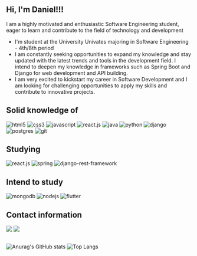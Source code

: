 ## Hi, I'm Daniel!!! 

I am a highly motivated and enthusiastic Software Engineering student, eager to learn and contribute to the field of technology and development

- I'm student at the University Univates majoring in Software Engineering - 4th/8th period
- I am constantly seeking opportunities to expand my knowledge and stay updated with the latest trends and tools in the development field. I intend to deepen my knowledge in frameworks such as Spring Boot and Django for web development and API building.
- I am very excited to kickstart my career in Software Development and I am looking for challenging opportunities to apply my skills and contribute to innovative projects.

 ## Solid knowledge of
  <div style="display: inline_block">
    <img alt="html5" src="https://img.shields.io/badge/HTML5-E34F26?style=for-the-badge&logo=html5&logoColor=white" />
    <img alt="css3" src="https://img.shields.io/badge/CSS3-1572B6?style=for-the-badge&logo=css3&logoColor=white" />
    <img alt="javascript" src="https://img.shields.io/badge/JavaScript-323330?style=for-the-badge&logo=javascript&logoColor=F7DF1E"/>
    <img alt="react.js" src="https://img.shields.io/badge/React-20232A?style=for-the-badge&logo=react&logoColor=61DAFB" />
    <img alt="java" src="https://img.shields.io/badge/Java-ED8B00?style=for-the-badge&logo=openjdk&logoColor=white" />
    <img alt="python" src="https://img.shields.io/badge/Python-14354C?style=for-the-badge&logo=python&logoColor=white" />
    <img alt="django" src="https://img.shields.io/badge/Django-092E20?style=for-the-badge&logo=django&logoColor=white" />
    <img alt="postgres" src="https://img.shields.io/badge/PostgreSQL-316192?style=for-the-badge&logo=postgresql&logoColor=white"/>
    <img alt="git" src="https://img.shields.io/badge/git-%23F05033.svg?style=for-the-badge&logo=git&logoColor=white" />
  </div>

## Studying
  <div>
    <img alt="react.js" src="https://img.shields.io/badge/React-20232A?style=for-the-badge&logo=react&logoColor=61DAFB" />
    <img alt="spring" src="https://img.shields.io/badge/Spring-6DB33F?style=for-the-badge&logo=spring&logoColor=white" />
    <img alt="django-rest-framework" src="https://img.shields.io/badge/Django%20Rest%20Framework-092E20?style=for-the-badge&logo=django&logoColor=white" />
  </div>

## Intend to study
  <div style="display: inline_block">
    <img alt="mongodb" src="https://img.shields.io/badge/MongoDB-4EA94B?style=for-the-badge&logo=mongodb&logoColor=white" />
    <img alt="nodejs" src="https://img.shields.io/badge/Node.js-43853D?style=for-the-badge&logo=node.js&logoColor=white" />
    <img alt="flutter" src="https://img.shields.io/badge/Flutter-02569B?style=for-the-badge&logo=flutter&logoColor=white" />
  </div>
  
 ## Contact information
 <div style="display: block">
  <a href="https://www.linkedin.com/in/daniel-corbellini-/" target="_blank"><img src="https://img.shields.io/badge/-LinkedIn-%230077B5?style=for-the-badge&logo=linkedin&logoColor=white" target="_blank"></a>
  <a href="mailto:daniel.corbellini27@gmail.com" target="_blank"><img src="https://img.shields.io/badge/Gmail-D14836?style=for-the-badge&logo=gmail&logoColor=white" target="_blank"></a>
 </div>
 
##

![Anurag's GitHub stats](https://github-readme-stats.vercel.app/api?username=DanielCorbellini&show_icons=true&theme=radical) ![Top Langs](https://github-readme-stats.vercel.app/api/top-langs/?username=DanielCorbellini&layout=compact&theme=radical)





